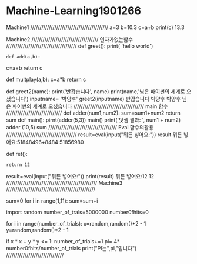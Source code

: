 # Machine-Learning1901266

 Machine1
 //////////////////////////////////////////
a=3
b=10.3
c=a+b
print(c)
13.3

 Machine2
 ////////////////////////////////////
 인자가없는함수 
 //////////////////////////////////////
  def greet():
    print( 'hello world')
    
    def add(a,b):
  c=a+b
  return c
  
  def multplay(a,b):
  c=a*b
  return c
  
   def greet2(name):
    print('반갑습니다', name)
    print(name,'님은 파이썬의 세계로 오셨습니다')
  inputname= '박양후'
greet2(inputname)
반갑습니다 박양후
박양후 님은 파이썬의 세계로 오셨습니다
//////////////////////////////////////
main 함수
//////////////////////////////
def adder(num1,num2):
  sum=sum1+num2
  return sum
  def main():
    pirnt(adder(5,3))
    main()
  print('덧셈 결과: ', num1 + num2)
  adder (10,5)
  sum
/////////////////////////////////////
Eval 함수의활용
//////////////////////////////////////
result=eval(input("뭐든 넣어요:"))
result
뭐든 넣어요:51848496+8484
51856980


def ret():
    
    return 12
result=eval(input("뭐든 넣어요:"))
print(result)
뭐든 넣어요:12
12
/////////////////////////////////////////////////
 Machine3
////////////////////////////////////////////////


sum=0
for i in range(1,11):
  sum=sum+i



import random
  number_of_trals=5000000
  number0fhits=0


  for i in range(number_of_trials):
    x=random,random()*2 - 1
    y=random,random()*2 - 1

if x * x + y * y <= 1:
  number_of_trials+=1
  pi= 4* number0fhits/number_of_trials
  print("PI는",pi,"입니다")
///////////////////////////////





